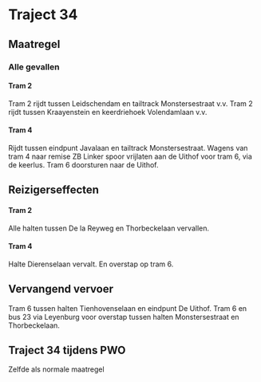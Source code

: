 # Traject 34
## Maatregel
### Alle gevallen

#### Tram 2
Tram 2 rijdt tussen Leidschendam en tailtrack Monstersestraat v.v.
Tram 2 rijdt tussen Kraayenstein en keerdriehoek Volendamlaan v.v.

#### Tram 4
Rijdt tussen eindpunt Javalaan en tailtrack Monstersestraat.
Wagens van tram 4 naar remise ZB
Linker spoor vrijlaten aan de Uithof voor tram 6, via de keerlus.
Tram 6 doorsturen naar de Uithof.

## Reizigerseffecten

#### Tram 2
Alle halten tussen De la Reyweg en Thorbeckelaan vervallen.

#### Tram 4
Halte Dierenselaan vervalt. En overstap op tram 6.

## Vervangend vervoer
Tram 6 tussen halten Tienhovenselaan en eindpunt De Uithof.
Tram 6 en bus 23 via Leyenburg voor overstap tussen halten Monstersestraat en Thorbeckelaan.

## Traject 34 tijdens PWO 
Zelfde als normale maatregel
